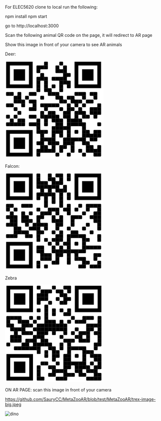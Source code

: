 For ELEC5620
clone to local
run the following:

npm install
npm start

go to 
http://localhost:3000

Scan the following animal QR code on the page, it will redirect to AR page


Show this image in front of your camera to see AR animals

Deer:

![Deer](https://github.com/SauryCC/MetaZooAR/blob/test/MetaZooAR/QR/deer.png "Deer")

Falcon:

![Falcon](https://github.com/SauryCC/MetaZooAR/blob/test/MetaZooAR/QR/falcon.png)

Zebra

![Zebra](https://github.com/SauryCC/MetaZooAR/blob/test/MetaZooAR/QR/zebra.png)


ON AR PAGE:
scan this image in front of your camera

https://github.com/SauryCC/MetaZooAR/blob/test/MetaZooAR/trex-image-big.jpeg

![dino]([https://github.com/SauryCC/MetaZooAR/blob/test/MetaZooAR/QR/zebra.png](https://github.com/SauryCC/MetaZooAR/blob/test/MetaZooAR/trex-image-big.jpeg))
